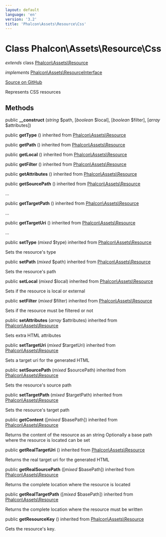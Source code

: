 ```yaml
---
layout: default
language: 'en'
version: '3.2'
title: 'Phalcon\Assets\Resource\Css'
---
```

# Class **Phalcon\Assets\Resource\Css**

*extends* class [Phalcon\Assets\Resource](/3.2/en/api/Phalcon_Assets_Resource)

*implements* [Phalcon\Assets\ResourceInterface](/3.2/en/api/Phalcon_Assets_ResourceInterface)

<a href="https://github.com/phalcon/cphalcon/tree/v3.2.0/phalcon/assets/resource/css.zep" class="btn btn-default btn-sm">Source on GitHub</a>

Represents CSS resources


## Methods
public  **__construct** (*string* $path, [*boolean* $local], [*boolean* $filter], [*array* $attributes])





public  **getType** () inherited from [Phalcon\Assets\Resource](/3.2/en/api/Phalcon_Assets_Resource)





public  **getPath** () inherited from [Phalcon\Assets\Resource](/3.2/en/api/Phalcon_Assets_Resource)





public  **getLocal** () inherited from [Phalcon\Assets\Resource](/3.2/en/api/Phalcon_Assets_Resource)





public  **getFilter** () inherited from [Phalcon\Assets\Resource](/3.2/en/api/Phalcon_Assets_Resource)





public  **getAttributes** () inherited from [Phalcon\Assets\Resource](/3.2/en/api/Phalcon_Assets_Resource)





public  **getSourcePath** () inherited from [Phalcon\Assets\Resource](/3.2/en/api/Phalcon_Assets_Resource)

...


public  **getTargetPath** () inherited from [Phalcon\Assets\Resource](/3.2/en/api/Phalcon_Assets_Resource)

...


public  **getTargetUri** () inherited from [Phalcon\Assets\Resource](/3.2/en/api/Phalcon_Assets_Resource)

...


public  **setType** (*mixed* $type) inherited from [Phalcon\Assets\Resource](/3.2/en/api/Phalcon_Assets_Resource)

Sets the resource's type



public  **setPath** (*mixed* $path) inherited from [Phalcon\Assets\Resource](/3.2/en/api/Phalcon_Assets_Resource)

Sets the resource's path



public  **setLocal** (*mixed* $local) inherited from [Phalcon\Assets\Resource](/3.2/en/api/Phalcon_Assets_Resource)

Sets if the resource is local or external



public  **setFilter** (*mixed* $filter) inherited from [Phalcon\Assets\Resource](/3.2/en/api/Phalcon_Assets_Resource)

Sets if the resource must be filtered or not



public  **setAttributes** (*array* $attributes) inherited from [Phalcon\Assets\Resource](/3.2/en/api/Phalcon_Assets_Resource)

Sets extra HTML attributes



public  **setTargetUri** (*mixed* $targetUri) inherited from [Phalcon\Assets\Resource](/3.2/en/api/Phalcon_Assets_Resource)

Sets a target uri for the generated HTML



public  **setSourcePath** (*mixed* $sourcePath) inherited from [Phalcon\Assets\Resource](/3.2/en/api/Phalcon_Assets_Resource)

Sets the resource's source path



public  **setTargetPath** (*mixed* $targetPath) inherited from [Phalcon\Assets\Resource](/3.2/en/api/Phalcon_Assets_Resource)

Sets the resource's target path



public  **getContent** ([*mixed* $basePath]) inherited from [Phalcon\Assets\Resource](/3.2/en/api/Phalcon_Assets_Resource)

Returns the content of the resource as an string
Optionally a base path where the resource is located can be set



public  **getRealTargetUri** () inherited from [Phalcon\Assets\Resource](/3.2/en/api/Phalcon_Assets_Resource)

Returns the real target uri for the generated HTML



public  **getRealSourcePath** ([*mixed* $basePath]) inherited from [Phalcon\Assets\Resource](/3.2/en/api/Phalcon_Assets_Resource)

Returns the complete location where the resource is located



public  **getRealTargetPath** ([*mixed* $basePath]) inherited from [Phalcon\Assets\Resource](/3.2/en/api/Phalcon_Assets_Resource)

Returns the complete location where the resource must be written



public  **getResourceKey** () inherited from [Phalcon\Assets\Resource](/3.2/en/api/Phalcon_Assets_Resource)

Gets the resource's key.



